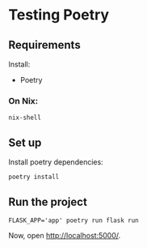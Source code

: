# Testing Poetry

## Requirements
Install:

- Poetry

### On Nix:

```
nix-shell
```

## Set up
Install poetry dependencies:

```
poetry install
```

## Run the project

```
FLASK_APP='app' poetry run flask run
```

Now, open [http://localhost:5000/](http://localhost:5000/).
